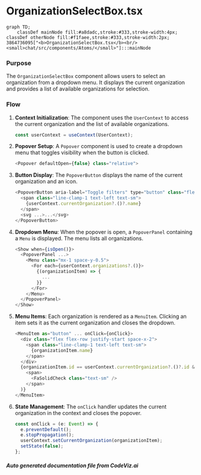 # OrganizationSelectBox.tsx

```mermaid
graph TD;
    classDef mainNode fill:#a8dadc,stroke:#333,stroke-width:4px;
classDef otherNode fill:#f1faee,stroke:#333,stroke-width:2px;
3864736095["<b>OrganizationSelectBox.tsx</b><br/><small>chat/src/components/Atoms/</small>"]:::mainNode

```
### Purpose
The `OrganizationSelectBox` component allows users to select an organization from a dropdown menu. It displays the current organization and provides a list of available organizations for selection.

### Flow
1. **Context Initialization**: The component uses the `UserContext` to access the current organization and the list of available organizations.
   ```javascript
   const userContext = useContext(UserContext);
   ```

2. **Popover Setup**: A `Popover` component is used to create a dropdown menu that toggles visibility when the button is clicked.
   ```javascript
   <Popover defaultOpen={false} class="relative">
   ```

3. **Button Display**: The `PopoverButton` displays the name of the current organization and an icon.
   ```javascript
   <PopoverButton aria-label="Toggle filters" type="button" class="flex items-center space-x-1 pb-1 text-sm">
     <span class="line-clamp-1 text-left text-sm">
       {userContext.currentOrganization?.()?.name}
     </span>
     <svg ...>...</svg>
   </PopoverButton>
   ```

4. **Dropdown Menu**: When the popover is open, a `PopoverPanel` containing a `Menu` is displayed. The menu lists all organizations.
   ```javascript
   <Show when={isOpen()}>
     <PopoverPanel ...>
       <Menu class="mx-1 space-y-0.5">
         <For each={userContext.organizations?.()}>
           {(organizationItem) => {
             ...
           }}
         </For>
       </Menu>
     </PopoverPanel>
   </Show>
   ```

5. **Menu Items**: Each organization is rendered as a `MenuItem`. Clicking an item sets it as the current organization and closes the dropdown.
   ```javascript
   <MenuItem as="button" ... onClick={onClick}>
     <div class="flex flex-row justify-start space-x-2">
       <span class="line-clamp-1 text-left text-sm">
         {organizationItem.name}
       </span>
     </div>
     {organizationItem.id == userContext.currentOrganization?.()?.id && (
       <span>
         <FaSolidCheck class="text-sm" />
       </span>
     )}
   </MenuItem>
   ```

6. **State Management**: The `onClick` handler updates the current organization in the context and closes the popover.
   ```javascript
   const onClick = (e: Event) => {
     e.preventDefault();
     e.stopPropagation();
     userContext.setCurrentOrganization(organizationItem);
     setState(false);
   };
   ```

##### Auto generated documentation file from CodeViz.ai
